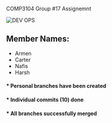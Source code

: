 COMP3104 Group #17 Assignemnt

![DEV OPS](https://sparinfosys.com/wp-content/uploads/2020/05/devops-multicolor.png)

## Member Names:
   * Armen
   * Carter
   * Nafis
   * Harsh


#### * Personal branches have been created
#### * Individual commits (10) done
#### * All branches successfully merged
